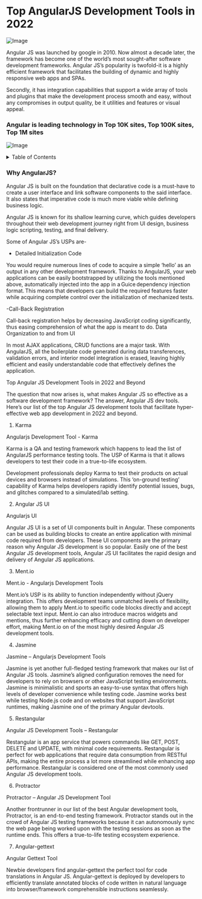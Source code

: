 # Top AngularJS Development Tools in 2022

![Image](https://dm8ix2eh2gsglmbyba2271c4-wpengine.netdna-ssl.com/wp-content/uploads/2021/12/Best-AngularJS-Development-Tools.jpg)

Angular JS was launched by google in 2010. Now almost a decade later, the framework has become one of the world’s most sought-after software development frameworks. Angular JS’s popularity is twofold-it is a highly efficient framework that facilitates the building of dynamic and highly responsive web apps and SPAs.

Secondly, it has integration capabilities that support a wide array of tools and plugins that make the development process smooth and easy, without any compromises in output quality, be it utilities and features or visual appeal.

### Angular is leading technology in Top 10K sites, Top 100K sites, Top 1M sites

![Image](https://dm8ix2eh2gsglmbyba2271c4-wpengine.netdna-ssl.com/wp-content/uploads/2021/12/15-surprising-stats-about-angular.png)



<details><summary>Table of Contents</summary>

    1. Why AngularJS?
    2. Top 24 AngularJS tools for 2022
    3. Wrapping up
   

</details>


### Why AngularJS?

Angular JS is built on the foundation that declarative code is a must-have to create a user interface and link software components to the said interface. It also states that imperative code is much more viable while defining business logic.

Angular JS is known for its shallow learning curve, which guides developers throughout their web development journey right from UI design, business logic scripting, testing, and final delivery.

Some of Angular JS’s USPs are-

- Detailed Initialization Code

You would require numerous lines of code to acquire a simple ‘hello’ as an output in any other development framework. Thanks to AngularJS, your web applications can be easily bootstrapped by utilizing the tools mentioned above, automatically injected into the app in a Guice dependency injection format. This means that developers can build the required features faster while acquiring complete control over the initialization of mechanized tests.

-Call-Back Registration

Call-back registration helps by decreasing JavaScript coding significantly, thus easing comprehension of what the app is meant to do.
Data Organization to and from UI

In most AJAX applications, CRUD functions are a major task. With AngularJS, all the boilerplate code generated during data transferences, validation errors, and interior model integration is erased, leaving highly efficient and easily understandable code that effectively defines the application.

Top Angular JS Development Tools in 2022 and Beyond

The question that now arises is, what makes Angular JS so effective as a software development framework? The answer, Angular JS dev tools. Here’s our list of the top Angular JS development tools that facilitate hyper-effective web app development in 2022 and beyond.


1. Karma

Angularjs Development Tool - Karma

Karma is a QA and testing framework which happens to lead the list of AngularJS performance testing tools. The USP of Karma is that it allows developers to test their code in a true-to-life ecosystem.

Development professionals deploy Karma to test their products on actual devices and browsers instead of simulations. This ‘on-ground testing’ capability of Karma helps developers rapidly identify potential issues, bugs, and glitches compared to a simulated/lab setting.


2. Angular JS UI

Angularjs UI

Angular JS UI is a set of UI components built in Angular. These components can be used as building blocks to create an entire application with minimal code required from developers. These UI components are the primary reason why Angular JS development is so popular. Easily one of the best Angular JS development tools, Angular JS UI facilitates the rapid design and delivery of Angular JS applications.


3. Ment.io

Ment.io - Angularjs Development Tools

Ment.io’s USP is its ability to function independently without jQuery integration. This offers development teams unmatched levels of flexibility, allowing them to apply Ment.io to specific code blocks directly and accept selectable text input. Ment.io can also introduce macros widgets and mentions, thus further enhancing efficacy and cutting down on developer effort, making Ment.io on of the most highly desired Angular JS development tools.


4. Jasmine

Jasmine – Angularjs Development Tools

Jasmine is yet another full-fledged testing framework that makes our list of Angular JS tools. Jasmine’s aligned configuration removes the need for developers to rely on browsers or other JavaScript testing environments. Jasmine is minimalistic and sports an easy-to-use syntax that offers high levels of developer convenience while testing code. Jasmine works best while testing Node.js code and on websites that support JavaScript runtimes, making Jasmine one of the primary Angular devtools.


5. Restangular

Angular JS Development Tools – Restangular

Restangular is an app service that powers commands like GET, POST, DELETE and UPDATE, with minimal code requirements. Restangular is perfect for web applications that require data consumption from RESTful APIs, making the entire process a lot more streamlined while enhancing app performance. Restangular is considered one of the most commonly used Angular JS development tools.


6. Protractor

Protractor – Angular JS Development Tool

Another frontrunner in our list of the best Angular development tools, Protractor, is an end-to-end testing framework. Protractor stands out in the crowd of Angular JS testing frameworks because it can autonomously sync the web page being worked upon with the testing sessions as soon as the runtime ends. This offers a true-to-life testing ecosystem experience.


7. Angular-gettext

Angular Gettext Tool

Newbie developers find angular-gettext the perfect tool for code translations in Angular JS. Angular-gettext is deployed by developers to efficiently translate annotated blocks of code written in natural language into browser/framework comprehensible instructions seamlessly.


